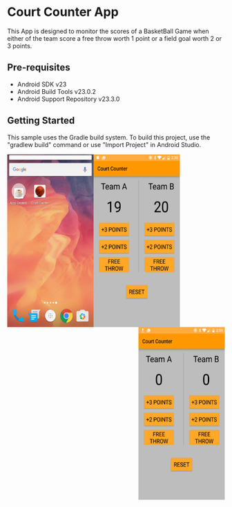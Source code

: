 Court Counter App
===================================

This App is designed to monitor the scores of a BasketBall Game when either of the team score a free throw worth 1 point or a field goal worth 2 or 3 points.

Pre-requisites
--------------

- Android SDK v23
- Android Build Tools v23.0.2
- Android Support Repository v23.3.0

Getting Started
---------------

This sample uses the Gradle build system. To build this project, use the
"gradlew build" command or use "Import Project" in Android Studio.

<!--![App Icon](app/src/main/res/AppIcon.png?raw=true "App Icon")-->

<img src="app/src/main/res/AppIcon.png" align="left" height="400" width="200" >
<img src="app/src/main/res/App.png" align="center" height="400" width="200" >
<img src="app/src/main/res/AppResetState.png" align="right" height="400" width="200" >








